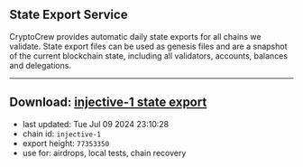 ## State Export Service
CryptoCrew provides automatic daily state exports for all chains we validate. State export files can be used as genesis files and are a snapshot of the current blockchain state, including all validators, accounts, balances and delegations.

---
**Download: [injective-1 state export](https://dl-eu2.ccvalidators.com/SERVICE/injective/injective-1_export_77353350.json)**
---

- last updated: Tue Jul 09 2024 23:10:28
- chain id: `injective-1`
- export height: `77353350`
- use for: airdrops, local tests, chain recovery
